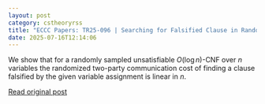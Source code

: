 ```yaml
---
layout: post
category: cstheoryrss
title: "ECCC Papers: TR25-096 | Searching for Falsified Clause in Random log{n}-CNFs is Hard for Randomized Communication |"
date: 2025-07-16T12:14:06
---
```


We show that for a randomly sampled unsatisfiable $O(\log n)$-CNF over $n$ variables the randomized two-party communication cost of finding a clause falsified by the given variable assignment is linear in $n$.

[Read original post](https://eccc.weizmann.ac.il/report/2025/096)
